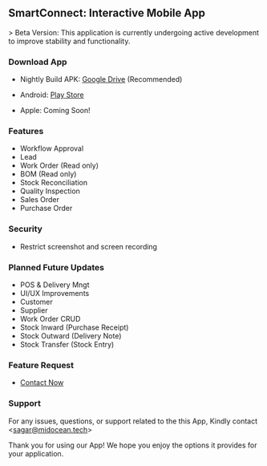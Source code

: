 ## SmartConnect: Interactive Mobile App

&gt; Beta Version: This application is currently undergoing active development to improve stability and functionality.


### Download App

- Nightly Build APK: [Google Drive](https://drive.google.com/drive/folders/1SmKti-iJfoqoyBLuleAnNFAVhL9MNUy5?usp=sharing) (Recommended)

- Android: [Play Store](https://play.google.com/store/apps/details?id=com.midocean.smartconnect) 

- Apple: Coming Soon!


### Features

- Workflow Approval
- Lead
- Work Order (Read only)
- BOM (Read only)
- Stock Reconciliation
- Quality Inspection
- Sales Order
- Purchase Order


### Security

- Restrict screenshot and screen recording

### Planned Future Updates

- POS &amp; Delivery Mngt
- UI/UX Improvements
- Customer 
- Supplier
- Work Order CRUD
- Stock Inward (Purchase Receipt)
- Stock Outward (Delivery Note)
- Stock Transfer (Stock Entry)

### Feature Request

- [Contact Now](https://forms.gle/DpvCDCxsyhnNtqk99)

### Support

For any issues, questions, or support related to the this App, Kindly contact &lt;sagar@midocean.tech&gt;

Thank you for using our App! We hope you enjoy the options it provides for your application.



